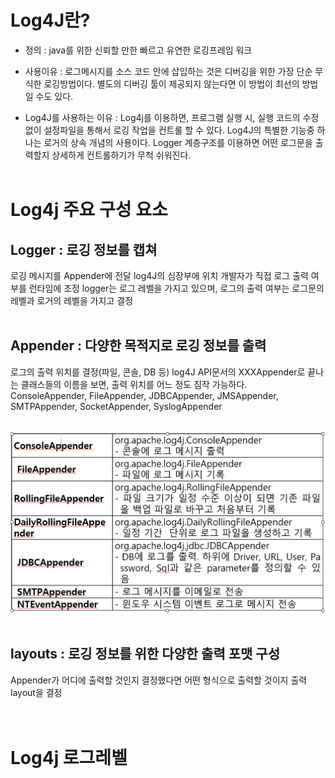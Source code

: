 # **Log4J란?**
- 정의 : java를 위한 신뢰할 만한 빠르고 유연한 로깅프레임 워크

- 사용이유 : 로그메시지를 소스 코드 안에 삽입하는 것은 디버깅을 위한 가장 단순 무식한 로깅방법이다. 별도의 디버깅 툴이 제공되지 않는다면 이 방법이 최선의 방법일 수도 있다.
  
- Log4J를 사용하는 이유 : Log4j를 이용하면, 프로그램 실행 시, 실행 코드의 수정 없이 설정파일을 통해서 로깅 작업을 컨트롤 할 수 있다. Log4J의 특별한 기능중 하나는 로거의 상속 개념의 사용이다. Logger 계층구조를 이용하면 어떤 로그문을 출력할지 상세하게 컨트롤하기가 무척 쉬워진다.
<br><br>

# **Log4j 주요 구성 요소**
##  **Logger** : 로깅 정보를 캡쳐

로깅 메시지를 Appender에 전달
log4J의 심장부에 위치
개발자가 직접 로그 출력 여부를 런타임에 조정
logger는 로그 레벨을 가지고 있으며, 로그의 출력 여부는 로그문의 레벨과 로거의 레벨을 가지고 결정<br><br>

## **Appender** : 다양한 목적지로 로깅 정보를 출력
로그의 출력 위치를 결정(파일, 콘솔, DB 등)
log4J API문서의 XXXAppender로 끝나는 클래스들의 이름을 보면, 출력 위치를 어느 정도 짐작 가능하다.
ConsoleAppender, FileAppender, JDBCAppender, JMSAppender, SMTPAppender, SocketAppender, SyslogAppender<br><br>  

![Appender](/highjava/Log4J/img/%EC%BA%A1%EC%B2%981.PNG)       
<br>

## **layouts** : 로깅 정보를 위한 다양한 출력 포맷 구성
Appender가 어디에 출력할 것인지 결정했다면 어떤 형식으로 출력할 것이지 출력 layout을 결정<br><br><br>      



# **Log4j 로그레벨**


